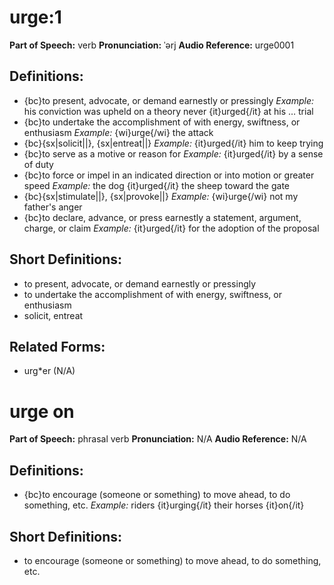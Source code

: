 # urge:1

**Part of Speech:** verb
**Pronunciation:** ˈərj
**Audio Reference:** urge0001

## Definitions:
- {bc}to present, advocate, or demand earnestly or pressingly 
  *Example:* his conviction was upheld on a theory never {it}urged{/it} at his … trial
- {bc}to undertake the accomplishment of with energy, swiftness, or enthusiasm 
  *Example:* {wi}urge{/wi} the attack
- {bc}{sx|solicit||}, {sx|entreat||} 
  *Example:* {it}urged{/it} him to keep trying
- {bc}to serve as a motive or reason for 
  *Example:* {it}urged{/it} by a sense of duty
- {bc}to force or impel in an indicated direction or into motion or greater speed 
  *Example:* the dog {it}urged{/it} the sheep toward the gate
- {bc}{sx|stimulate||}, {sx|provoke||} 
  *Example:* {wi}urge{/wi} not my father's anger
- {bc}to declare, advance, or press earnestly a statement, argument, charge, or claim 
  *Example:* {it}urged{/it} for the adoption of the proposal

## Short Definitions:
- to present, advocate, or demand earnestly or pressingly
- to undertake the accomplishment of with energy, swiftness, or enthusiasm
- solicit, entreat

## Related Forms:
- urg*er (N/A)
# urge on

**Part of Speech:** phrasal verb
**Pronunciation:** N/A
**Audio Reference:** N/A

## Definitions:
- {bc}to encourage (someone or something) to move ahead, to do something, etc. 
  *Example:* riders {it}urging{/it} their horses {it}on{/it}

## Short Definitions:
- to encourage (someone or something) to move ahead, to do something, etc.
